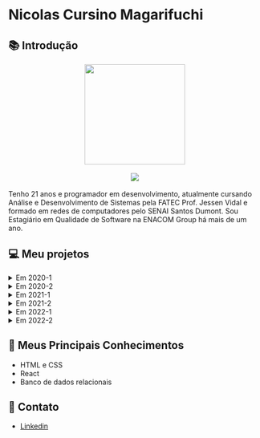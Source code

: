 # Nicolas Cursino Magarifuchi

## :books: Introdução

<body>
  <div align="center">
    <kbd><img src="https://avatars.githubusercontent.com/nicursino" width="200px" height="200px"/></kbd>
    <p><a href=https://www.linkedin.com/in/nicolas-cursino-406935184/><img src="https://img.shields.io/badge/LinkedIn-0077B5?style=for-the-badge&logo=linkedin&logoColor=white"/></a></p>
  </div>
</body>

Tenho 21 anos e programador em desenvolvimento, atualmente cursando Análise e Desenvolvimento de Sistemas pela FATEC Prof. Jessen Vidal e formado em redes de computadores pelo SENAI Santos Dumont. Sou Estagiário em Qualidade de Software na ENACOM Group há mais de um ano.

## :computer: Meu projetos

<details>
  <summary>Em 2020-1</summary>

### Resumo

O projeto integrador desse semestre foi um aplicativo de segurança domiciliar, foi desenvolvido e criado para uma inovação no mercado com a facilidade e funcionalidade de ter a autonomia da segurança do seu domicílio em suas mãos, onde e quando quiser, por um ótimo custo-benefício tendo o contato direto com os nossos desenvolvedores por uma rede social para sugestões de melhoria e tirar dúvidas tendo confiabilidade, integridade e disponibilidade com nosso cliente em prol da sua segurança.

### Parceiro Acadêmico

FATEC - Prof. Jessen Vidal, proposto pelo o Prof. Jean Carlos Lourenço Costa da disciplina de Programação em Microinformática.

### Problema

Criar um aplicativo com o objetivo de implementar as tecnologias de programação modular e banco de dados.

### Solução

Aplicativo de segurança doméstica para trazer o máximo de segurança e conforto para o cliente, tendo em vista, a autonomia total do cliente sobre a segurança do seu próprio domicilio onde e quando quiser.

### Tecnologias Utilizadas

#### Firebase - database

É um serviço que pode autenticar usuários apenas usando o código do cliente. Usamos como banco de dados que podemos armazenar os dados dos clientes na nuvem do firebase.

#### Kodular - Mobile Plataform

Plataforma para desenvolvimento e criação de aplicativos android através do uso de blocos lógicos e programação. Nele podemos desenvolver todo o nosso projeto usando programação em blocos e design do aplicativo.

### Contribuições Pessoais

Eu fiquei responsável pelo o desing do aplicativo e por sua documentação. O design aos poucos fui aprendendo com o Kodular tive certa facilidade, fui atrás de diversas fontes para uma maior compreensão e aprendizagem, com isso conseguindo montando as telas do aplicativo e estudando o frebase para entender o total funcionamento do proejto, auxiliando meus colegas para o que fosse necessário.

### Hard Skills
  
Kodular - Sei usar com autonomia.
  
Firebase - Sei usar com ajudar.

### Soft Skills

Resiliência - No começo era tudo muito novo então, nós precisamos trabalhar bastante e aprender várias novas coisas ao mesmo e administrar esse tempo e trabalho não foi algo fácil, tivemos vários problemas em relação a base dados mas nos adaptamos e conseguimos proceder com o projeto.

Comunicação - Foi muito importante a comunicação que tivemos, principalmente, que estávamos em EAD, então trabalhamos muito nisso já que o tempo todo nós tínhamos que estar atualizados sobre o progresso do projeto frequentemente e trabalhando juntos, sempre estávamos em sintonia.
 
**Vídeos do projeto:**

- [Câmera de segurança](https://drive.google.com/file/d/1ZTmHyagF4pVJgk02Pg6iP88g4zk6GSTO/view?usp=sharing)
- [Chamadas de Emergência](https://drive.google.com/file/d/1ZZMmOgKXKVMSb6pout-qUtOB4mkpSJ-r/view?usp=sharing)
  
</details>

<details>
  <summary>Em 2020-2</summary>
  
  ### Resumo
  
O projeto integrador desse semestre foi desenvolver um aplicativo de gerenciamento para controle da jornada de trabalho dos motoristas de forma parametrizável, visando funcionalidades de planejamento, acompanhamento e controle.

### Parceiro Acadêmico

IACIT - Empresa de capacitação tecnológica para o desenvolvimento de produtos e sistemas aplicados ao Auxílio de Controle.
  
### Problema
  
Monitorar a jornada dos funcionários de ponta a ponta de uma maneira que seja intuitiva e de fácil usabilidade, para ter segurança no transporte de cargas e controle dos horários dos motoristas, tendo a melhor experiência do usuário e rapidez no registro de ações.

### Solução

Desenvolver um aplicativo de gerenciamento para controle da jornada de trabalho dos motoristas, de modo que motorista, funcionário e administrador tenham suas próprias funcionalidades no sistema.

### Tecnologias Utilizadas

#### Java

O Java é uma linguagem de programação orientada a objetos e é uma das linguagens mais utilizadas pelas empresas na atualidade no desenvolvimento de aplicações WEB e Mobile. Uma tecnologia usada para desenvolver aplicações que tornam a Web mais intuitiva e útil. O Java não é a mesma coisa que o javascript, que é uma tecnologia simples usada para criar páginas Web e só é executado no seu browser.
  
O Java permite executar diversos tipos de aplicações como em jogos ou bater papo online. sem ele grandes partes das aplicações que existem simplemesnte não funcionariam.

#### PostgreSQL
  
O PostgreSQL é uma ferramenta que atua como sistema de gerenciamento de bancos de dados relacionados. Seu foco é permitir implementação da linguagem SQL em estruturas, garantindo um trabalho com os padrões desse tipo de ordenação dos dados. Que cada coisa criada é tratada como um objeto, tais como bancos de dados, tabelas, views, triggers, etc.

#### pgAdmin

O pgAdmin é uma excelente ferramenta para administração do Postgresql, ela permiti fazer todas as tarefas necessárias de administração do banco de dados.

### Contribuições Pessoais
 
Durante o projeto fu responsável por diversas funções, como a maior parte dele foi focada no backend e eu sendo um desenvolvedor frontend, tive que me adaptar ao que fosse mais útli para a equipe então contribui com a construção do banco de dados, como a conexão do software com o banco de dados, prototipação do projeto e sua documentação.  

### Hard Skills

  <strong>Java</strong> - Sei usar com ajuda.

  <strong>PostgreSQL</strong> - Sei usar com autonomia.

  <strong>pgAdmin</strong> - Sei usar com autonomia.
  
### Soft Skills
  
Capacidade de adaptação: Tive que me adaptar a proposta do cliente pois o grande parte do projeto foi voltada para o backend, com isso tive de sair da minha zona de conforto com a adaptação de ser mais útil para a equipe, não só apenas conhecimento na parte do frontend, também ao backend.

**Vídeos do projeto finalizado:**

- [Adicionar viagem do funcionário](https://github.com/DevSlim001/PI_2020.2/blob/master/assets/Adicionar-viagem-Funcionario3_1.gif)
- [Verificar viagens finalizadas](https://github.com/DevSlim001/PI_2020.2/blob/master/assets/Como-verificar-viagens-finalizadas-Funcionario3_2.gif)
- [Verificar status de viagem](https://github.com/DevSlim001/PI_2020.2/blob/master/assets/Verificar-status-em-tempo-real3_3.gif)
- [Mudar status de viagem](https://github.com/DevSlim001/PI_2020.2/blob/master/assets/Mudar-status-de-viagem-Motorista3_4.gif)



<a href="https://github.com/DevSlim001/PI_2020.2" target="__blank">Clique aqui para mais informações sobre o projeto</a>

</details>

<details>
  <summary>Em 2021-1</summary>

### Resumo

O projeto integrador deste semestre que por conta da COVID-19, cada vez mais foi requisitado formas mais seguras de interagir com as pessoas por meio da tecnologia. O desafio foi achar uma solução para facilitar a vida de estudantes com uma plataforma de ensino remoto com praticidade e facilidade.

### Parceiro Acadêmico

A empresa parceira desse projeto foi a Ness Health, empresa de tecnologia que inova e transforma diariamente a área da saúde, implementando tecnologias que transformam a medicina moderna. 
  
### Problema

Facilitar a vida de estudantes com uma plataforma de ensino remoto com praticidade e facilidade.

### Solução
  
Criação da plataforma nEDUC, uma plataforma de ensino digital com ampla variedade de conteúdo de qualidade para superar as limitações do ensino no Brasil. Sendo uma plataforma gratuita com um sistema completo e responsivo.

### Tecnologias Utilizadas

#### HTML
É uma linguagem de computador que compõe a maior parte das páginas da internet e dos aplicativos online. Um hipertexto é um texto usado para fazer referência a outros textos, enquanto uma linguagem de marcação é composta por uma série de marcações que dizem para os servidores da web qual é o estilo e a estrutura de um documento.
 
#### CSS
É chamado de linguagem Cascading Style Sheet e é usado para estilizar elementos escritos em uma linguagem de marcação como HTML. O CSS separa o conteúdo da representação visual do site. Pense  na decoração da sua página. Utilizando o CSS é possível alterar a cor do texto e do fundo, fonte e espaçamento entre parágrafos. Também pode criar tabelas, usar variações de layouts, ajustar imagens para suas respectivas telas e assim por diante.

#### JavaScript
A linguagem de programação Javascript permite ao desenvolvedor implementar diversos itens de alto nível de complexidade em páginas web, como animações, mapas, gráficos ou informações que se atualizam em intervalos de tempo padrão, por exemplo.

Javascript é a terceira camada do bolo de desenvolvimento web e front-end, junto com HTML, CSS e PHP.

#### Java
É uma linguagem de programação orientada a objetos e é uma das linguagens mais utilizadas pelas empresas na atualidade no desenvolvimento de aplicações WEB e Mobile. Uma tecnologia usada para desenvolver aplicações que tornam a Web mais intuitiva e útil. O Java não é a mesma coisa que o javascript, que é uma tecnologia simples usada para criar páginas Web e só é executado no seu browser.
  
O Java permite executar diversos tipos de aplicações como em jogos ou bater papo online. sem ele grandes partes das aplicações que existem simplemesnte não funcionariam.

#### PostGreSQL
É uma ferramenta que atua como sistema de gerenciamento de bancos de dados relacionados. Seu foco é permitir implementação da linguagem SQL em estruturas, garantindo um trabalho com os padrões desse tipo de ordenação dos dados. Que cada coisa criada é tratada como um objeto, tais como bancos de dados, tabelas, views, triggers, etc.


### Contribuições Pessoais

Como desenvolvedor fiquei responsável pela parte do frontend da aplicação utilizando as tecnologias HTML e CSS para o seu desenvolvimento. 

### Hard Skills
HTML - Sei usar com autonomia.
  
CSS - Sei usar com autonomia.
  
JavaScript - Sei usar com autonomia.

### Soft Skills
  
Trabalho em equipe: para organização e divisão de tarefas foi preciso o trabalho em equipe de todos os integrantes da equipe assim podendo ver o desempenho e comprometimento para o desenvolvimento da aplicação.
 
**Vídeos do projeto:**

![Responsividade](https://github.com/DevSlim001/API_NEDUC/blob/main/readassets/Responsividade.gif)

![Cadastro-de-curso-e-tarefa](https://github.com/DevSlim001/API_NEDUC/blob/main/readassets/Cadastro-de-curso-e-tarefa.gif)

![ADM](https://github.com/DevSlim001/API_NEDUC/blob/sprint_4/Cadastrodenovidades.gif)

![GESTOR](https://github.com/DevSlim001/API_NEDUC/blob/sprint_4/Homegestor.gif)

<a href="https://github.com/DevSlim001/API_NEDUC" target="__blank">Clique aqui para mais informações sobre o projeto</a>
  
  
</details>

<details>
<summary>Em 2021-2</summary>

### Resumo

O projeto enfrentou um desafio baseado em um problema real enfrentado na Embraer. Cada aeronave produzida pela empresa é acompanhada por um manual operacional que descreve o funcionamento de suas peças. No entanto, a criação e manutenção desse manual são realizadas de forma manual, utilizando planilhas para controlar o lançamento de atualizações. Essa abordagem consome muito tempo devido à sua complexidade e resulta em erros nos manuais. Para resolver esse problema, foi desenvolvida uma aplicação desktop que se comunica com um servidor interno da empresa. Essa aplicação tem a capacidade de criar, manipular e disponibilizar os manuais de forma mais fácil e acessível para os clientes.

### Parceiro Acadêmico

EMBRAER - é um conglomerado transnacional brasileiro, fabricante de aviões comerciais, executivos, agrícolas e militares, peças aeroespaciais, serviços e suporte na área.

### Problema

O projeto enfrentou o desafio de lidar com um problema real enfrentado na Embraer: todos os aviões produzidos pela empresa contam com um manual operacional que descreve o funcionamento de suas peças. No entanto, a criação e manutenção desses manuais são feitas de forma manual, utilizando planilhas para controlar o lançamento de atualizações. Essa prática consome bastante tempo devido à sua complexidade e resulta em erros nos manuais.

### Solução

Uma solução foi desenvolvida para abordar esse desafio: uma aplicação desktop que se conecta a um servidor interno da empresa e tem a capacidade de criar, manipular e disponibilizar os manuais de forma simplificada para os clientes.

### Tecnologias Utilizadas

#### Spring Framework
Spring é um framework Java amplamente utilizado pela comunidade que otimiza o processo de desenvolvimento web em Java, possibilitando um maior domínio do projeto que está sendo desenvolvido com um suporte à infraestrutura direto na aplicação, permitindo que os desenvolvedores possam se concentrar na parte lógica da aplicação, sem se preocupar com configurações de ambiente.

A ferramente possui uma plenitude de funcionalidades, se destacando entre elas o Spring Data, módulo responsável pela conexão da aplicação com um banco de dados que possibilita trabalhar com mais facilidade por fazer essa integração de forma mais direta.

Também é notável o Spring MVC, tecnologia que facilita o desenvolvimento Web em Java permitindo construir uma aplicação web ou API Rest de forma simples e intuitiva, gerando aplicações robustas e flexíveis.

O Spring foi a tecnologia chave do projeto, utilizada para construir as rotas de integração com banco de dados, adotando a lógica necessária para o tratamento dos manuais, e a comunicação com a interface gráfica do usuário.

#### PostgreSQL
O banco de dados do sistema proposto foi construido com o PostgreSQL, um sistema de gerenciamento de banco de dados, que utiliza a linguagem SQL como interface para adicionar, acessar e processar os dados de uma aplicação. Foi utilizado para fazer a persistência dos dados.

#### AngularJS
A interface do usuário foi construída utilizando AngularJS, um framework front-end javascript que oferece um padrão de comopnentização de elementos HTML, facilitando o trabalho do desenvolvimento e integração das telas.
  
### Contribuições Pessoais

Atuei como desenvolvedor front-end da aplicação, sendo responsável pela construção das telas para o usuário e pelo back-end aplicando as regras de negócio do cliente para a construção, gerencimanto e publicação dos manuais das aeronaves.

### Hard Skills

  <strong> Angular </strong> - sei fazer com ajuda

  <strong> PostgreSQL </strong> - sei fazer com autonomia

### Soft Skills

Comunicação: Por ter sido um projeto com diversos problemas então para que esses problemas fossem lidados da melhor maneira possível a comunicação clara foi essencial.

Trabalho em equipe: Por termos dificuldades com novas tecnologias e implementar elas, o compartilhamento de conhecimentos e o trabalho em equipe para encontrar soluções para o andamento do projeto.

**imagens do projeto:**

<p align="center">
 <img src="https://github.com/developersapi/Sistema-Web-com-Regra-de-Negocio/blob/main/wf1.png">
  <img src="https://github.com/developersapi/Sistema-Web-com-Regra-de-Negocio/blob/main/wf3.png">
</p>

<a href="https://github.com/developersapi/Sistema-Web-com-Regra-de-Negocio" target="__blank">Clique aqui para mais informações sobre o projeto</a>

</details>

<details>
<summary>Em 2022-1</summary>

### Resumo

O nosso projeto integrador deste semestre tinha como objetivo a criação de um aplicativo mobile de notificação de atualizações e consulta de PDFs, conhecidos neste projeto como FOLs, que continham novas informações sobre problemas que recorrentes que podem acontecer nos veículos dos clientes.

### Parceiro Acadêmico

EMBRAER - é um conglomerado transnacional brasileiro, fabricante de aviões comerciais, executivos, agrícolas e militares, peças aeroespaciais, serviços e suporte na área.

### Problema

Notificar clientes sobre novas informações sobre problemas recorrentes que podem acontecer em seus veículos.

### Solução
  
Criar um aplicativo mobile de notificação de atualizações e consulta de PDFs, conhecidos como FOLs para ficar a disposição dos clientes quando fosse necessitado.

### Tecnologias Utilizadas

#### Java
  
É uma linguagem de programação orientada a objetos e é uma das linguagens mais utilizadas pelas empresas na atualidade no desenvolvimento de aplicações WEB e Mobile. Uma tecnologia usada para desenvolver aplicações que tornam a Web mais intuitiva e útil. O Java não é a mesma coisa que o javascript, que é uma tecnologia simples usada para criar páginas Web e só é executado no seu browser.
  
O Java permite executar diversos tipos de aplicações como em jogos ou bater papo online. sem ele grandes partes das aplicações que existem simplemesnte não funcionariam.

#### React Native

o React Native é um Framework para desenvolvimento de aplicativos móveis multiplataforma. Um Framework é um facilitador no desenvolvimento de diversas aplicações e, sem dúvida, sua utilização poupa tempo e custos para quem utiliza e é um conjunto de bibliotecas utilizadas para criar uma base, onde as aplicações são construídas, um otimizador de recursos.

Baseado no React, framework JS para desenvolvimento web, o React Native possibilita a criação de aplicações móvel multiplataforma (Android e iOS) utilizando apenas Javascript. Porém, diferente de outros frameworks com esta mesma finalidade (Cordova, por exemplo), todo o código desenvolvido com o React Native é convertido para linguagem nativa do sistema operacional, o que torna o app muito mais fluido.

#### PostGreSQL
  
É uma ferramenta que atua como sistema de gerenciamento de bancos de dados relacionados. Seu foco é permitir implementação da linguagem SQL em estruturas, garantindo um trabalho com os padrões desse tipo de ordenação dos dados. Que cada coisa criada é tratada como um objeto, tais como bancos de dados, tabelas, views, triggers, etc.
  
#### MongoDB

O MongoDB é um banco de dados de documentos usado para criar aplicativos de Internet altamente disponíveis e escaláveis. Com sua abordagem de esquema flexível , é popular entre as equipes de desenvolvimento que usam metodologias ágeis. Oferecendo drivers para todas as principais linguagens de programação, o MongoDB permite que você comece imediatamente a construir seu aplicativo sem perder tempo configurando um banco de dados.
    
### Contribuições Pessoais

Fiquei responsável pela parte do frontend do projeto utilizando o framewrok React Native para o desenvolvimento do aplicativo, tive certa dificuldade no começo por conta de ser uma nova tecnologia que não tinha conhecimento mas ao longo do projeto pude desenvolver meu aprendizado com sua frequência utilização e como Scrum Master também fiquei com a resposabilidade de documentação do projeto e atribuição de tarefas para a equipe.

### Hard Skills

  <strong> React Native </strong> - Sei usar com autonomia 

  <strong> Java </strong> - Sei usar com ajuda 

  <strong> MongoDB </strong> - Sei usar com ajuda 

### Soft Skills
  
Comunicação - Foi essencial a comunicação entre os integrantes do grupo por ser scrum master da equipe, estando o tempo todo disponível, comunicando e solicitando feedbacks sobre o andamento de entregas da equipe.

Organização - A organização e distribuição de tarefas para os integrantes da equipe foi um ponto de extrema importância para que as entregas de cada sprint tivessem seus devidos MVPs completos para o cliente de forma satisfatória.

Motivação - Por ser scrum master precisava manter a equipe motivada nas entregas para que não houvesse desânimo por algum feedback ruim ou pelas dificuldades que passamos em todas as sprints para o desenvolvimento do aplicativo, mantendo a tranquilidade para que não estivessem pressionados e pudessem fazer as entregas de forma calma e segura.
  
**Vídeos do projeto:**

<p align="center">
  <img src="https://github.com/medrenan/eFol-app/blob/main/docs/Wireframes/Sprint%202/application.gif">
</p>
  
<a href="https://github.com/medrenan/eFol-app" target="__blank">Clique aqui para mais informações sobre o projeto</a>
  
</details>

<details>
<summary>Em 2022-2</summary>
  
### Resumo
  
O projeto constitui de uma adição de uma nova ferramenta a uma aplicação feita em outro projeto para a Visiona. Nesta ferramenta era necessário ir ao campo contar vagens e grãos para sua utilização e isso exigia tempo do agricultor, assim nos foi dada a ideia de criar uma ferramenta com inteligência artificial para contagem automática e visual destes grãos para facilitar a vida do agricultor.

### Parceiro Acadêmico

VISIONA - é uma joint-venture entre a Embraer Defesa & Segurança e a Telebras, voltada para a integração de sistemas espaciais.

### Problema

Agricultor tendo falta de praticidade e exigindo muito tempo do mesmo para fazer a contagem das sementes de soja.

### Solução
  
Adicionar uma nova funcionalidade na ferramenta ja usada pelo agricultor, criando assim uma ferramenta com inteligência artificial para contagem atuomática e visual dos grãos.

### Tecnologias Utilizadas

#### Tensorflow

TensorFlow é uma biblioteca de código aberto criada para aprendizado de máquina, computação numérica e muitas outras tarefas. Foi desenvolvido pelo Google em 2015 e rapidamente se tornou uma das principais ferramentas para machine learning e deep learning.

#### Keras

O Keras é uma biblioteca de rede neural de código aberto escrita em Python. Ele é capaz de rodar em cima de TensorFlow, Microsoft Cognitive Toolkit, R, Theano, ou PlaidML. Projetado para permitir experimentação rápida com redes neurais profundas, ele se concentra em ser fácil de usar, modular e extensível.

#### Python

Python é uma linguagem de programação de alto nível, interpretada de script, imperativa, orientada a objetos, funcional, de tipagem dinâmica e forte. 

#### PostgreSQL

É uma ferramenta que atua como sistema de gerenciamento de bancos de dados relacionados. Seu foco é permitir implementação da linguagem SQL em estruturas, garantindo um trabalho com os padrões desse tipo de ordenação dos dados. Que cada coisa criada é tratada como um objeto, tais como bancos de dados, tabelas, views, triggers, etc.

#### Flask
  
Flask é um pequeno framework web escrito em Python. É classificado como um microframework porque não requer ferramentas ou bibliotecas particulares, mantendo um núcleo simples, porém, extensível.
  
### Contribuições Pessoais

Para começar neste projeto fui PO da equipe logo tendo contato direto com o cliente assim fazendo perguntas e passando as informações essenciais para minha equipe, validando backlogs da sprint antes das entregas e ficando responsável por toda documentação do projeto. Contribui no treinamento da IA para reconhecimento de imagem das vagens com treinamentos frequentes para maior porcentagem de acerto da IA ao identificar a quantidade de sementes de soja presentes na vagem. 

### Hard Skills
  
  <strong> keras </strong> - Sei usar com autonomia 

  <strong> Tensorflow </strong> - Sei usar com autonomia

  <strong> PostgreSQL </strong> - Sei usar com autonomia


### Soft Skills

Comunicação - Foi essencial a comunicação entre os integrantes do grupo por ser PO da equipe, estando o tempo todo disponível, comunicando e solicitando feedbacks sobre o andamento de entregas da equipe.
  
**Vídeos e imagens do projeto:**

<p align="center">
 <img src="https://github.com/medrenan/SoyIA/blob/main/doc/Mockup/Sprint%204/App-running.gif">
</p>

| Step 1 | Step 2 | Step 3 | Step 4 | Step 5 |
| --- | --- | --- | --- | --- |
| <img src="https://github.com/medrenan/SoyIA/blob/main/doc/Mockup/Sprint%204/App%20step%201.jpeg" width="250"> | <img src="https://github.com/medrenan/SoyIA/blob/main/doc/Mockup/Sprint%204/App%20step%202.jpeg" width="250"> | <img src="https://github.com/medrenan/SoyIA/blob/main/doc/Mockup/Sprint%204/App%20step%203.jpeg" width="250"> | <img src="https://github.com/medrenan/SoyIA/blob/main/doc/Mockup/Sprint%204/App%20step%204.jpeg" width="250"> | <img src="https://github.com/medrenan/SoyIA/blob/main/doc/Mockup/Sprint%204/App%20step%205.jpeg" width="250"> |

  
<a href="https://github.com/medrenan/SoyIA" target="__blank">Clique aqui para mais informações sobre o projeto</a>

</details>
  

<h2> 📘 Meus Principais Conhecimentos </h2>

- HTML e CSS
- React
- Banco de dados relacionais


<h2> 📌 Contato </h2>

- [Linkedin](https://www.linkedin.com/in/nicolas-magarifuchi-406935184/)



